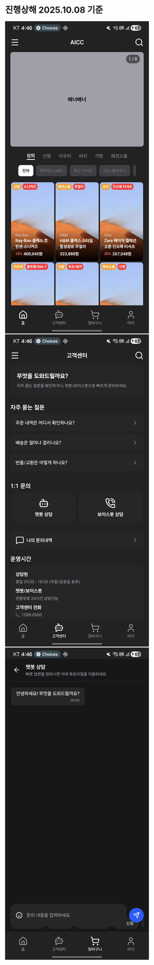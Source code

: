 # 진행상해 2025.10.08 기준

![alt text](KakaoTalk_20251008_164712190.png) ![alt text](KakaoTalk_20251008_164712190_01.png) ![alt text](KakaoTalk_20251008_164712190_02.png)
